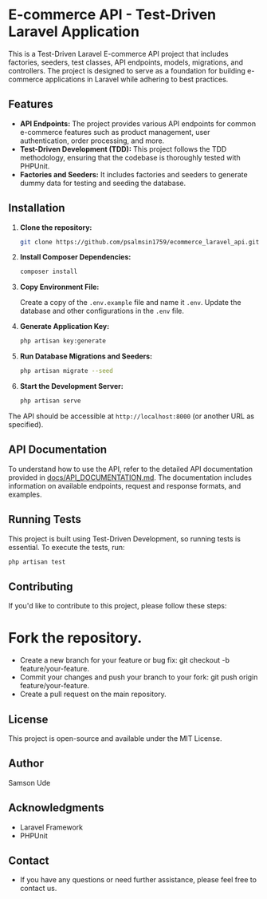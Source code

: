 # E-commerce API - Test-Driven Laravel Application

This is a Test-Driven Laravel E-commerce API project that includes factories, seeders, test classes, API endpoints, models, migrations, and controllers. The project is designed to serve as a foundation for building e-commerce applications in Laravel while adhering to best practices.

## Features

-   **API Endpoints:** The project provides various API endpoints for common e-commerce features such as product management, user authentication, order processing, and more.
-   **Test-Driven Development (TDD):** This project follows the TDD methodology, ensuring that the codebase is thoroughly tested with PHPUnit.
-   **Factories and Seeders:** It includes factories and seeders to generate dummy data for testing and seeding the database.

## Installation

1. **Clone the repository:**

    ```bash
    git clone https://github.com/psalmsin1759/ecommerce_laravel_api.git
    ```

2. **Install Composer Dependencies:**

    ```bash
    composer install
    ```

3. **Copy Environment File:**

    Create a copy of the `.env.example` file and name it `.env`. Update the database and other configurations in the `.env` file.

4. **Generate Application Key:**

    ```bash
    php artisan key:generate
    ```

5. **Run Database Migrations and Seeders:**

    ```bash
    php artisan migrate --seed
    ```

6. **Start the Development Server:**

    ```bash
    php artisan serve
    ```

The API should be accessible at `http://localhost:8000` (or another URL as specified).

## API Documentation

To understand how to use the API, refer to the detailed API documentation provided in [docs/API_DOCUMENTATION.md](docs/API_DOCUMENTATION.md). The documentation includes information on available endpoints, request and response formats, and examples.

## Running Tests

This project is built using Test-Driven Development, so running tests is essential. To execute the tests, run:

```bash
php artisan test
```

## Contributing

If you'd like to contribute to this project, please follow these steps:

# Fork the repository.

-   Create a new branch for your feature or bug fix: git checkout -b feature/your-feature.
-   Commit your changes and push your branch to your fork: git push origin feature/your-feature.
-   Create a pull request on the main repository.

## License

This project is open-source and available under the MIT License.

## Author

Samson Ude

## Acknowledgments

-   Laravel Framework
-   PHPUnit

## Contact

-   If you have any questions or need further assistance, please feel free to contact us.
